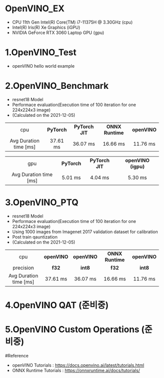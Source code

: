 # OpenVINO_EX
- CPU 11th Gen Intel(R) Core(TM) i7-11375H @ 3.30GHz (cpu)
- Intel(R) Iris(R) Xe Graphics (iGPU)
- NVIDIA GeForce RTX 3060 Laptop GPU (gpu)

# 1.OpenVINO_Test
- openVINO hello world example

# 2.OpenVINO_Benchmark 
- resnet18 Model
- Performace evaluation(Execution time of 100 iteration for one 224x224x3 image)
- (Calculated on the 2021-12-05)

<table border="0"  width="100%">
	<tbody align="center">
		<tr>
			<td>cpu</td>
			<td><strong>PyTorch</strong></td>
            <td><strong>PyTorch JIT</strong></td>
            <td><strong>ONNX Runtime</strong></td>
            <td><strong>openVINO</strong></td>
		</tr>
		<tr>
			<td>Avg Duration time [ms]</td>
			<td>37.61 ms</td>
			<td>36.07 ms</td>
			<td>16.66 ms</td>
			<td>11.76 ms</td>
		</tr>
	</tbody>
</table>

<table border="0"  width="100%">
	<tbody align="center">
		<tr>
			<td>gpu</td>
            <td><strong>PyTorch</strong></td>
            <td><strong>PyTorch JIT</strong></td>
            <td><strong>openVINO (igpu)</strong></td>
		</tr>
		<tr>
			<td>Avg Duration time [ms]</td>
			<td>5.01 ms</td>
			<td>4.04 ms</td>
			<td>5.30 ms</td>
		</tr>
	</tbody>
</table>

# 3.OpenVINO_PTQ
- resnet18 Model
- Performace evaluation(Execution time of 100 iteration for one 224x224x3 image)
- Using 1000 images from Imagenet 2017 validation dataset for calibration
- Post train qauntization
- (Calculated on the 2021-12-05)
<table border="0"  width="100%">
	<tbody align="center">
		<tr>
			<td>cpu</td>
			<td><strong>openVINO</strong></td>
            <td><strong>openVINO</strong></td>
            <td><strong>ONNX Runtime</strong></td>
            <td><strong>openVINO</strong></td>
		</tr>
		<tr>
			<td>precision</td>
			<td><strong>f32</strong></td>
            <td><strong>int8</strong></td>
            <td><strong>f32</strong></td>
            <td><strong>int8</strong></td>
		</tr>
		<tr>
			<td>Avg Duration time [ms]</td>
			<td>37.61 ms</td>
			<td>36.07 ms</td>
			<td>16.66 ms</td>
			<td>11.76 ms</td>
		</tr>
	</tbody>
</table>


# 4.OpenVINO QAT (준비중)

# 5.OpenVINO Custom Operations (준비중)

#Reference
- openVINO Tutorials : <https://docs.openvino.ai/latest/tutorials.html>
- ONNX Runtime Tutorials : <https://onnxruntime.ai/docs/tutorials/>
